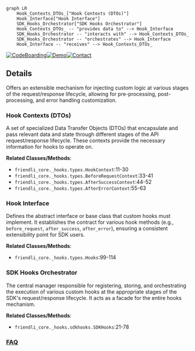 ```mermaid
graph LR
    Hook_Contexts_DTOs_["Hook Contexts (DTOs)"]
    Hook_Interface["Hook Interface"]
    SDK_Hooks_Orchestrator["SDK Hooks Orchestrator"]
    Hook_Contexts_DTOs_ -- "provides data to" --> Hook_Interface
    SDK_Hooks_Orchestrator -- "interacts with" --> Hook_Contexts_DTOs_
    SDK_Hooks_Orchestrator -- "orchestrates" --> Hook_Interface
    Hook_Interface -- "receives" --> Hook_Contexts_DTOs_
```

[![CodeBoarding](https://img.shields.io/badge/Generated%20by-CodeBoarding-9cf?style=flat-square)](https://github.com/CodeBoarding/CodeBoarding)[![Demo](https://img.shields.io/badge/Try%20our-Demo-blue?style=flat-square)](https://www.codeboarding.org/diagrams)[![Contact](https://img.shields.io/badge/Contact%20us%20-%20contact@codeboarding.org-lightgrey?style=flat-square)](mailto:contact@codeboarding.org)

## Details

Offers an extensible mechanism for injecting custom logic at various stages of the request/response lifecycle, allowing for pre-processing, post-processing, and error handling customization.

### Hook Contexts (DTOs)
A set of specialized Data Transfer Objects (DTOs) that encapsulate and pass relevant data and state through different stages of the API request/response lifecycle. These contexts provide the necessary information for hooks to operate on.


**Related Classes/Methods**:

- `friendli_core._hooks.types.HookContext`:11-30
- `friendli_core._hooks.types.BeforeRequestContext`:33-41
- `friendli_core._hooks.types.AfterSuccessContext`:44-52
- `friendli_core._hooks.types.AfterErrorContext`:55-63


### Hook Interface
Defines the abstract interface or base class that custom hooks must implement. It establishes the contract for various hook methods (e.g., `before_request`, `after_success`, `after_error`), ensuring a consistent extensibility point for SDK users.


**Related Classes/Methods**:

- `friendli_core._hooks.types.Hooks`:99-114


### SDK Hooks Orchestrator
The central manager responsible for registering, storing, and orchestrating the execution of various custom hooks at the appropriate stages of the SDK's request/response lifecycle. It acts as a facade for the entire hooks mechanism.


**Related Classes/Methods**:

- `friendli_core._hooks.sdkhooks.SDKHooks`:21-78




### [FAQ](https://github.com/CodeBoarding/GeneratedOnBoardings/tree/main?tab=readme-ov-file#faq)
